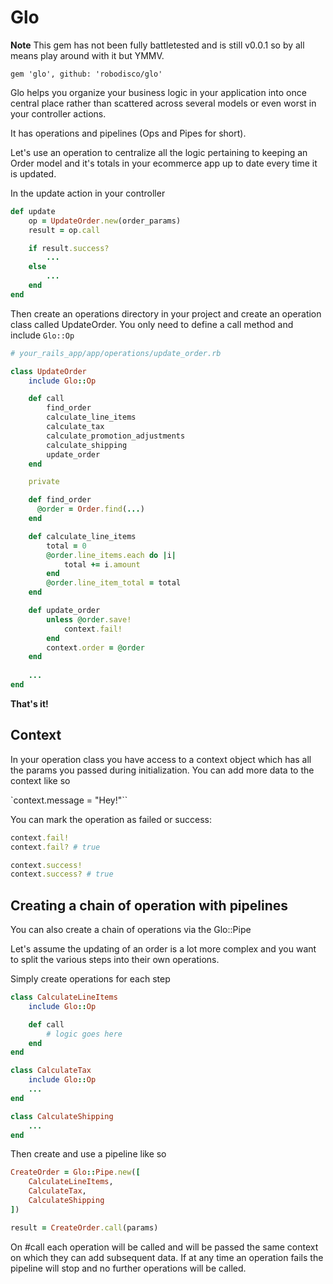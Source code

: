 # Glo

**Note** This gem has not been fully battletested and is still v0.0.1 so by all means play around with it but YMMV.

`gem 'glo', github: 'robodisco/glo'`

Glo helps you organize your business logic in your application into once central place rather than scattered across several models or even worst in your controller actions.

It has operations and pipelines (Ops and Pipes for short).

Let's use an operation to centralize all the logic pertaining to keeping an Order model and it's totals in your ecommerce app up to date every time it is updated.

In the update action in your controller 

```ruby
def update
    op = UpdateOrder.new(order_params)
    result = op.call

    if result.success?
        ...
    else
        ...
    end
end
```

Then create an operations directory in your project and create an operation class called UpdateOrder. You only need to define a call method and include `Glo::Op`

```ruby
# your_rails_app/app/operations/update_order.rb

class UpdateOrder
    include Glo::Op

    def call
        find_order
        calculate_line_items
        calculate_tax
        calculate_promotion_adjustments
        calculate_shipping
        update_order
    end

    private

    def find_order
      @order = Order.find(...)
    end

    def calculate_line_items
        total = 0
        @order.line_items.each do |i|
            total += i.amount
        end
        @order.line_item_total = total
    end

    def update_order
        unless @order.save!
            context.fail!
        end
        context.order = @order
    end
    
    ...
end
```

**That's it!**

## Context

In your operation class you have access to a context object which has all the params you passed during initialization. You can add more data to the context like so


`context.message = "Hey!"``

You can mark the operation as failed or success:

```ruby
context.fail! 
context.fail? # true

context.success!
context.success? # true
```

## Creating a chain of operation with pipelines

You can also create a chain of operations via the Glo::Pipe 

Let's assume the updating of an order is a lot more complex and you want to split the various steps into their own operations.

Simply create operations for each step

```ruby
class CalculateLineItems
    include Glo::Op

    def call
        # logic goes here
    end
end

class CalculateTax
    include Glo::Op
    ...
end

class CalculateShipping
    ...
end
```

Then create and use a pipeline like so

```ruby
CreateOrder = Glo::Pipe.new([
    CalculateLineItems,
    CalculateTax,
    CalculateShipping
])

result = CreateOrder.call(params)
```

On #call each operation will be called and will be passed the same context on which they can add subsequent data. If at any time an operation fails the pipeline will stop and no further operations will be called.










